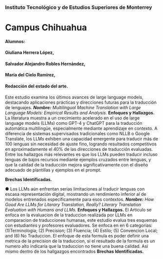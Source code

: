 ### Instituto Tecnológico y de Estudios Superiores de Monterrey

# Campus Chihuahua

#### Alumnos:

#### Giuliana Herrera López, 

#### Salvador Alejandro Robles Hernández,

#### María del Cielo Ramírez,



#### Redacción del estado del arte.

Este estudio examina los últimos avances de large language models,
destacando aplicaciones prácticas y direcciones futuras para la traducción de
lenguajes.
**_Nombre:_** _Multilingual Machine Translation with Large Language Models: Empirical
Results and Analysis_.
**Enfoques y Hallazgos.**
La literatura muestra a un crecimiento acelerado en el uso de large
language models (LLMs) como GPT-4 y ChatGPT para la traducción automática
multilingüe, especialmente mediante aprendizaje en contexto. A diferencia de
sistemas supervisados tradicionales como NLLB o Google Translate, los LLMs
exhiben una capacidad emergente para traducir más de 100 lenguas sin
necesidad de ajuste fino, logrando resultados competitivos en aproximadamente
el 40% de las direcciones de traducción evaluadas. Entre los hallazgos más
relevantes es que los LLMs pueden traducir incluso lenguas de bajos recursos
mediante ejemplos cruzados entre lenguas, y que la calidad de la traducción
mejora significativamente con el diseño adecuado de plantillas y ejemplos en el
prompt.



**Brechas Identificadas.**

● Los LLMs aún enfrentan serias limitaciones al traducir lenguas con
escasa representación digital, mostrando un rendimiento inferior al
de modelos entrenados específicamente para esos contextos.
**_Nombre:_** _How Good Are LLMs for Literary Translation, Really? Literary Translation
Evaluation with Humans and LLMs._
**Enfoques y Hallazgos.**
El Articulo se enfoca en la evaluacion de la traduccion realizada por
LLMs en comparacion de traducciones humanas, este estudio evalua tres
esquemas con estudiantes y profesores evaluadores. Se enfoca en en 6
categorias: (1)Terminologia; (2) Precision; (3) Fluencia; (4) Estilo; (5) Convencion
Local; and (6) No Traduccion.
El enfoque de esta formula es poder definir una metrica de la precision de
la traduccion, si el resultado de la formula es un numero alto indicaria que la
traduccion no tiene una buena calidad. Asi mismo dentro de los hallgazgos
encontrados
**Brechas Identificadas.**
